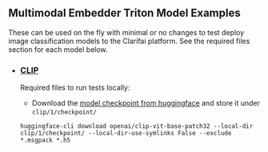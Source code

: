 ## Multimodal Embedder Triton Model Examples

These can be used on the fly with minimal or no changes to test deploy image classification models to the Clarifai platform. See the required files section for each model below.

* ### [CLIP](./clip/)

	Required files to run tests locally:

	* Download the [model checkpoint from huggingface](https://huggingface.co/openai/clip-vit-base-patch32) and store it under `clip/1/checkpoint/`
	```
	huggingface-cli download openai/clip-vit-base-patch32 --local-dir clip/1/checkpoint/ --local-dir-use-symlinks False --exclude *.msgpack *.h5
	```

